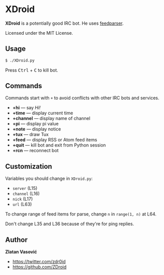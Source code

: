 # XDroid

**XDroid** is a potentially good IRC bot. He uses
[feedparser](http://code.google.com/p/feedparser/).

Licensed under the MIT License.

## Usage

```bash
$ ./XDroid.py
```

Press <kbd>Ctrl</kbd> + <kbd>C</kbd> to kill bot.

## Commands

Commands start with `+` to avoid conflicts with other IRC bots and services.

* **+hi** — say *Hi!*
* **+time** — display current time
* **+channel** — display name of channel
* **+pi** — display pi value
* **+note** — display notice
* **+tux** — draw Tux
* **+feed** — display RSS or Atom feed items
* **+quit** — kill bot and exit from Python session
* **+rcn** — reconnect bot

## Customization

Variables you should change in `XDroid.py`:

* `server` (L15)
* `channel` (L16)
* `nick` (L17)
* `url` (L63)

To change range of feed items for parse, change `n` in `range(1, n)` at L64.

Don't change L35 and L36 because of they're for ping replies.

## Author

**Zlatan Vasović**

* <https://twitter.com/zdr0id>
* <https://github.com/ZDroid>